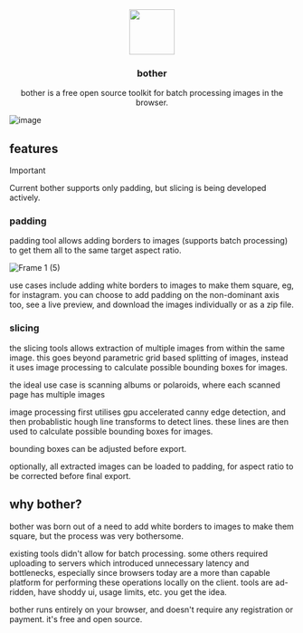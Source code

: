 <div align="center">
  <img src="https://github.com/d4mr/bother/assets/16459486/82236713-780b-4aec-8b5a-c3f7d5bea10c" height="80" width="80">
  <h3 align="center">bother</h3>
  <p align="center">bother is a free open source toolkit for batch processing images in the browser.</p>
</div>

![image](https://github.com/d4mr/bother/assets/16459486/a6d3184d-c015-4484-b095-f48f9390719f)

## features
> [!IMPORTANT]
> Current bother supports only padding, but slicing is being developed actively.

### padding
padding tool allows adding borders to images (supports batch processing) to get them all to the same target aspect ratio.

![Frame 1 (5)](https://github.com/d4mr/bother/assets/16459486/047c5744-801f-4741-af55-9e0af56ebba1)

use cases include adding white borders to images to make them square, eg, for instagram. you can choose to add padding on the non-dominant axis too, see a live preview, and download the images individually or as a zip file.

### slicing
the slicing tools allows extraction of multiple images from within the same image. this goes beyond parametric grid based splitting of images, instead it uses image processing to calculate possible bounding boxes for images.

the ideal use case is scanning albums or polaroids, where each scanned page has multiple images

image processing first utilises gpu accelerated canny edge detection, and then probablistic hough line transforms to detect lines. these lines are then used to calculate possible bounding boxes for images.

bounding boxes can be adjusted before export.

optionally, all extracted images can be loaded to padding, for aspect ratio to be corrected before final export.

## why bother?
bother was born out of a need to add white borders to images to make
them square, but the process was very bothersome.

existing tools didn't allow for batch processing. some others required
uploading to servers which introduced unnecessary latency and
bottlenecks, especially since browsers today are a more than capable
platform for performing these operations locally on the client.
tools are ad-ridden, have shoddy ui, usage limits, etc. you get the
idea.

bother runs entirely on your browser, and doesn't require any
registration or payment. it's free and open source.
